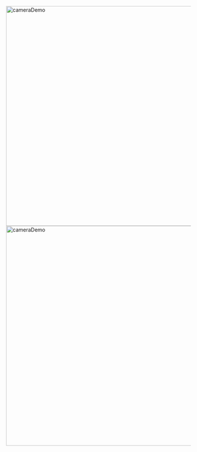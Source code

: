 <img src="https://github.com/zy-sunny/demo/new/main/%E9%80%82%E5%90%88%E6%89%8B%E6%9C%BA%E3%80%81pad%E7%AD%89%E7%A7%BB%E5%8A%A8%E7%BB%88%E7%AB%AF%E7%9A%84tab%E5%93%8D%E5%BA%94%E5%BC%8F%E5%88%87%E6%8D%A2%E6%95%88%E6%9E%9C/1.jpg" alt="cameraDemo" style="width: 600px;"/>
<img src="https://github.com/zy-sunny/demo/new/main/%E9%80%82%E5%90%88%E6%89%8B%E6%9C%BA%E3%80%81pad%E7%AD%89%E7%A7%BB%E5%8A%A8%E7%BB%88%E7%AB%AF%E7%9A%84tab%E5%93%8D%E5%BA%94%E5%BC%8F%E5%88%87%E6%8D%A2%E6%95%88%E6%9E%9C/2.jpg" alt="cameraDemo" style="width: 600px;"/>
